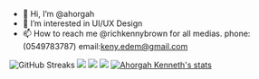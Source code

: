 - 👋 Hi, I’m @ahorgah
- 👀 I’m interested in UI/UX Design
- 📫 How to reach me @richkennybrown for all medias. 
phone:(0549783787)
email:keny.edem@gmail.com

![GitHub Streaks](http://github-readme-streak-stats.herokuapp.com?user=ahorgah&theme=dracula&hide_border=true)
![](https://github-profile-summary-cards.vercel.app/api/cards/profile-details?username=ahorgah&theme=github_dark)
![](https://github-profile-summary-cards.vercel.app/api/cards/repos-per-language?username=ahorgah&theme=github_dark)
![](https://github-profile-summary-cards.vercel.app/api/cards/most-commit-language?username=ahorgah&theme=github_dark)
[![Ahorgah Kenneth's stats](https://github-readme-stats.vercel.app/api?username=ahorgah&show_icons=true&theme=github_dark)](https://github.com/ahorgah)
